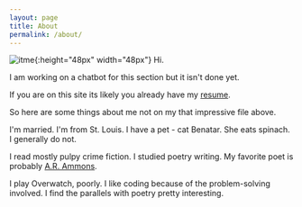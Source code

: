 ```yaml
---
layout: page
title: About
permalink: /about/
---
```

![itme](../img/avatar.png){:height="48px" width="48px"}
Hi.  

I am working on a chatbot for this section but it isn't done yet.  

If you are on this site its likely you already have my [resume](https://resume.creddle.io/resume/i0j2gpq702i).

So here are some things about me not on my that impressive file above.

I'm married.  I'm from St. Louis.  I have a pet - cat Benatar.  She eats spinach.  I generally do not. 

I read mostly pulpy crime fiction.  I studied poetry writing.  My favorite poet is probably [A.R. Ammons](https://www.poets.org/poetsorg/poem/city-limits#).

I play Overwatch, poorly.  I like coding because of the problem-solving involved.  I find the parallels with poetry pretty interesting.

